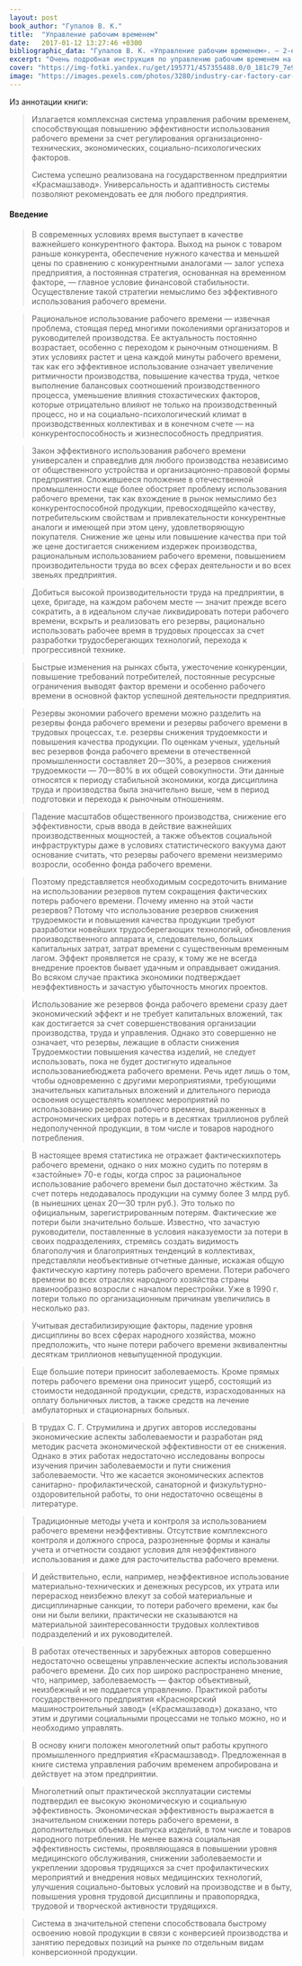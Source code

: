 ```yaml
---
layout: post
book_author: "Гупалов В. К."
title:  "Управление рабочим временем"
date:   2017-01-12 13:27:46 +0300
bibliographic_data: "Гупалов В. К. «Управление рабочим временем». — 2-е изд., перераб. и доп. — М.: Финансы и статистика, 1998. — 240 с."
excerpt: "Очень подробная инструкция по управлению рабочим временем на предприятии. Для хозяйственных руководителей, экономистов, социологов, специалистов по управлению персоналом."
cover: "https://img-fotki.yandex.ru/get/195771/457355488.0/0_181c79_7e9259ba_orig.jpg"
image: "https://images.pexels.com/photos/3280/industry-car-factory-car-door.jpg?w=940&h=650&auto=compress&cs=tinysrgb"
---
```


Из аннотации книги:

> Излагается комплексная система управления рабочим временем, способствующая повышению эффективности использования рабочего времени за счет регулирования организационно-технических, экономических, социально-психологических факторов.
>
> Система успешно реализована на государственном предприятии «Красмашзавод». Универсальность и адаптивность системы позволяют рекомендовать ее для любого предприятия.

#### Введение

> В современных условиях время выступает в качестве важнейшего конкурентного фактора. Выход на рынок с товаром раньше конкурента, обеспечение нужного качества и меньшей цены по сравнению с конкурентными аналогами — залог успеха предприятия, а постоянная стратегия, основанная на временном факторе, — главное условие финансовой стабильности. Осуществление такой стратегии немыслимо без эффективного использования рабочего времени.

> Рациональное использование рабочего времени — извечная проблема, стоящая перед многими поколениями организаторов и руководителей производства. Ее актуальность постоянно возрастает, особенно с переходом к рыночным отношениям. В этих условиях растет и цена каждой минуты рабочего времени, так как его эффективное использование означает увеличение ритмичности производства, повышение качества труда, четкое выполнение балансовых соотношений производственного процесса, уменьшение влияния стохастических факторов, которые отрицательно влияют не только на производственный процесс, но и на социально-психологический климат в производственных коллективах и в конечном счете — на конкурентоспособность и жизнеспособность предприятия.

> Закон эффективного использования рабочего времени универсален и справедлив для любого производства независимо от общественного устройства и организационно-правовой формы предприятия. Сложившееся положение в отечественной промышленности еще более обостряет проблему использования рабочего времени, так как вхождение в рынок немыслимо без конкурентоспособной продукции, превосходящейпо качеству, потребительским свойствам и привлекательности конкурентные аналоги и имеющей при этом цену, удовлетворяющую покупателя. Снижение же цены или повышение качества при той же цене достигается снижением издержек производства, рациональным использованием рабочего времени, повышением производительности труда во всех сферах деятельности и во всех звеньях предприятия.

> Добиться высокой производительности труда на предприятии, в цехе, бригаде, на каждом рабочем месте — значит прежде всего сократить, а в идеальном случае ликвидировать потери рабочего времени, вскрыть и реализовать его резервы, рационально использовать рабочее время в трудовых процессах за счет разработки трудосберегающих технологий, перехода к прогрессивной технике.

> Быстрые изменения на рынках сбыта, ужесточение конкуренции, повышение требований потребителей, постоянные ресурсные ограничения выводят фактор времени и особенно рабочего времени в основной фактор успешной деятельности предприятия.

> Резервы экономии рабочего времени можно разделить на резервы фонда рабочего времени и резервы рабочего времени в трудовых процессах, т.е. резервы снижения трудоемкости и повышения качества продукции. По оценкам ученых, удельный вес резервов фонда рабочего времени в отечественной промышленности составляет 20—30%, а резервов снижения трудоемкости — 70—80% в их общей совокупности. Эти данные относятся к периоду стабильной экономики, когда дисциплина труда и производства была значительно выше, чем в период подготовки и перехода к рыночным отношениям.

> Падение масштабов общественного производства, снижение его эффективности, срыв ввода в действие важнейших производственных мощностей, а также объектов социальной инфраструктуры даже в условиях статистического вакуума дают основание считать, что резервы рабочего времени неизмеримо возросли, особенно фонда рабочего времени.

> Поэтому представляется необходимым сосредоточить внимание на использовании резервов путем сокращения фактических потерь рабочего времени. Почему именно на этой части резервов? Потому что использование резервов снижения трудоемкости и повышения качества продукции требуют разработки новейших трудосберегающих технологий, обновления производственного аппарата и, следовательно, больших капитальных затрат, затрат времени с существенным временным лагом. Эффект проявляется не сразу, к тому же не всегда внедрение проектов бывает удачным и оправдывает ожидания. Во всяком случае практика экономики подтверждает неэффективность и зачастую убыточность многих проектов.

> Использование же резервов фонда рабочего времени сразу дает экономический эффект и не требует капитальных вложений, так как достигается за счет совершенствования организации производства, труда и управления. Однако это совершенно не означает, что резервы, лежащие в области снижения Трудоемкостии повышения качества изделий, не следует использовать, пока не будет достигнуто идеальное использованиебюджета рабочего времени. Речь идет лишь о том, чтобы одновременно с другими мероприятиями, требующими значительных капитальных вложений и длительного периода освоения осуществлять комплекс мероприятий по использованию резервов рабочего времени, выраженных в астрономических цифрах потерь и в десятках триллионов рублей недополученной продукции, в том числе и товаров народного потребления.

> В настоящее время статистика не отражает фактическихпотерь рабочего времени, однако о них можно судить по потерям в «застойные» 70-е годы, когда спрос за рациональное использование рабочего времени был достаточно жёстким. За счет потерь недодавалось продукции на сумму более 3 млрд руб. (в нынешних ценах 20—30 трлн руб.). Это только по официальным, зарегистрированным потерям. Фактические же потери были значительно больше. Известно, что зачастую руководители, поставленные в условия наказуемости за потери в своих подразделениях, стремясь создать видимость благополучия и благоприятных тенденций в коллективах, представляли необъективные отчетные данные, искажая общую фактическую картину потерь рабочего времени. Потери рабочего времени во всех отраслях народного хозяйства страны лавинообразно возросли с началом перестройки. Уже в 1990 г. потери только по организационным причинам увеличились в несколько раз.

> Учитывая дестабилизирующие факторы, падение уровня дисциплины во всех сферах народного хозяйства, можно предположить, что ныне потери рабочего времени эквивалентны десяткам триллионов невыпущенной продукции.

> Еще большие потери приносит заболеваемость. Кроме прямых потерь рабочего времени она приносит ущерб, состоящий из стоимости недоданной продукции, средств, израсходованных на оплату больничных листов, а также средств на лечение амбулаторных и стационарных больных.

> В трудах С. Г. Струмилина и других авторов исследованы экономические аспекты заболеваемости и разработан ряд методик расчета экономической эффективности от ее снижения. Однако в этих работах недостаточно исследованы вопросы изучения причин заболеваемости и пути снижения заболеваемости. Что же касается экономических аспектов санитарно- профилактической, санаторной и физкультурно-оздоровительной работы, то они недостаточно освещены в литературе.

> Традиционные методы учета и контроля за использованием рабочего времени неэффективны. Отсутствие комплексного контроля и должного спроса, разрозненные формы и каналы учета и отчетности создают условия для неэффективного использования и даже для расточительства рабочего времени.

> И действительно, если, например, неэффективное использование материально-технических и денежных ресурсов, их утрата или перерасход неизбежно влекут за собой материальные и дисциплинарные санкции, то потери рабочего времени, как бы они ни были велики, практически не сказываются на материальной заинтересованности трудовых коллективов подразделений и их руководителей.

> В работах отечественных и зарубежных авторов совершенно недостаточно освещены управленческие аспекты использования рабочего времени. До сих пор широко распространено мнение, что, например, заболеваемость — фактор объективный, неизбежный и не поддается управлению. Практикой работы государственного предприятия «Красноярский машиностроительный завод» («Красмашзавод») доказано, что этим и другими социальными процессами не только можно, но и необходимо управлять.

> В основу книги положен многолетний опыт работы крупного промышленного предприятия «Красмашзавод». Предложенная в книге система управления рабочим временем апробирована и действует на этом предприятии.

> Многолетний опыт практической эксплуатации системы подтвердил ее высокую экономическую и социальную эффективность. Экономическая эффективность выражается в значительном снижении потерь рабочего времени, в дополнительных объемах выпуска изделий, в том числе и товаров народного потребления. Не менее важна социальная эффективность системы, проявляющаяся в повышении уровня медицинского обслуживания, снижении заболеваемости и укреплении здоровья трудящихся за счет профилактических мероприятий и внедрения новых медицинских технологий, улучшения социально-бытовых условий на производстве и в быту, повышения уровня трудовой дисциплины и правопорядка, трудовой и творческой активности трудящихся.

> Система в значительной степени способствовала быстрому освоению новой продукции в связи с конверсией производства и занятию передовых позиций на рынке по отдельным видам конверсионной продукции.

